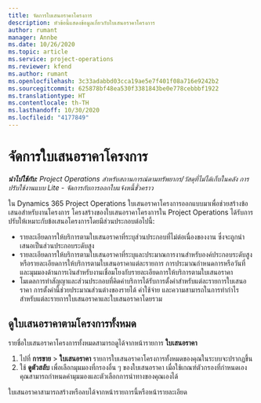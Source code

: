 ```yaml
---
title: จัดการใบเสนอราคาโครงการ
description: หัวข้อนี้แสดงข้อมูลเกี่ยวกับใบเสนอราคาโครงการ
author: rumant
manager: Annbe
ms.date: 10/26/2020
ms.topic: article
ms.service: project-operations
ms.reviewer: kfend
ms.author: rumant
ms.openlocfilehash: 3c33adabbd03cca19ae5e7f401f08a716e9242b2
ms.sourcegitcommit: 625878bf48ea530f3381843be0e778cebbbf1922
ms.translationtype: HT
ms.contentlocale: th-TH
ms.lasthandoff: 10/30/2020
ms.locfileid: "4177849"
---
```

# <a name="manage-project-quotes"></a>จัดการใบเสนอราคาโครงการ

_**นำไปใช้กับ:** Project Operations สำหรับสถานการณ์ตามทรัพยากร/วัสดุที่ไม่ได้เก็บในคลัง การปรับใช้งานแบบ Lite - จัดการกับการออกใบแจ้งหนี้ชั่วคราว_

ใน Dynamics 365 Project Operations ใบเสนอราคาโครงการออกแบบมาเพื่อช่วยสร้างข้อเสนอสำหรับงานโครงการ โครงสร้างของใบเสนอราคาโครงการใน Project Operations ได้รับการปรับให้เหมาะกับข้อเสนอโครงการโดยมีส่วนประกอบต่อไปนี้:

  - รายละเอียดการให้บริการตามใบเสนอราคาที่ระบุส่วนประกอบที่ไม่ต่อเนื่องของงาน ซึ่งจะถูกนำเสนอเป็นส่วนประกอบระดับสูง
  - รายละเอียดการให้บริการตามใบเสนอราคาที่ระบุและประมาณการงานสำหรับองค์ประกอบระดับสูงหรือรายละเอียดการให้บริการตามใบเสนอราคาแต่ละรายการ การประมาณกำหนดการหรือวันที่และมุมมองด้านการเงินสำหรับงานเชื่อมโยงกับรายละเอียดการให้บริการตามใบเสนอราคา
  - โมเดลการทำสัญญาและส่วนประกอบที่คิดค่าบริการได้รับการตั้งค่าสำหรับแต่ละรายการใบเสนอราคา การตั้งค่านี้ช่วยประมาณส่วนต่างของรายได้ ค่าใช้จ่าย และความสามารถในการทำกำไรสำหรับแต่ละรายการใบเสนอราคาและใบเสนอราคาโดยรวม

## <a name="view-all-project-based-quotes"></a>ดูใบเสนอราคาตามโครงการทั้งหมด

รายชื่อใบเสนอราคาโครงการทั้งหมดสามารถดูได้จากหน้ารายการ **ใบเสนอราคา** 

1. ไปที่ **การขาย** > **ใบเสนอราคา** รายการใบเสนอราคาโครงการทั้งหมดของคุณในระบบจะปรากฏขึ้น 
2. ใช้ **ดูตัวสลับ** เพื่อเลือกมุมมองที่กรองอื่น ๆ ของใบเสนอราคา เมื่อใช้เกณฑ์ตัวกรองที่กำหนดเอง คุณสามารถกำหนดค่ามุมมองและตัวเลือกการนำทางของคุณเองได้

ใบเสนอราคาสามารถสร้างหรือลบได้จากหน้ารายการนี้หรือหน้ารายละเอียด
